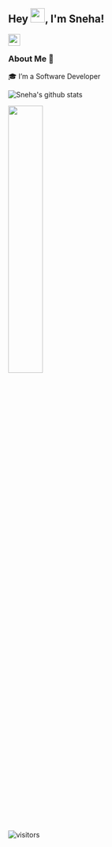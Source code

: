 ## Hey <img src="https://github.com/TheDudeThatCode/TheDudeThatCode/blob/master/Assets/Hi.gif" width="29px">, I'm Sneha!



<a href="https://www.linkedin.com/in/sneha-yadav1/">
  <img align="left" width="24px" src="https://cdn.jsdelivr.net/npm/simple-icons@v3/icons/linkedin.svg"  />
</a>
<!--<a href="https://twitter.com/">
  <img align="left" width="26px" src="https://cdn.jsdelivr.net/npm/simple-icons@v3/icons/twitter.svg" />
</a>-->
<br />

### About Me 🚀
🎓 I’m a Software Developer

![Sneha's github stats](https://github-readme-stats.vercel.app/api?username=SnehaYadav1&show_icons=true&hide_border=true)

<img width="37.2%" src="https://github-readme-stats.vercel.app/api/top-langs/?username=SnehaYadav1&count_private=true&line_height=52">



![visitors](https://visitor-badge.laobi.icu/badge?page_id=SnehaYadav1.SnehaYadav1)
